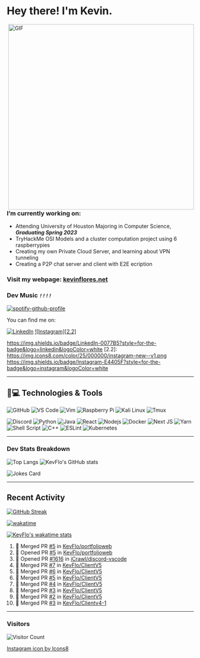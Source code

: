
<h1> Hey there! I'm Kevin.</h1>
    <img align="right" alt="GIF" src="professional_developer.gif" width="500" "/>

### I’m currently working on:
-    Attending University of Houston Majoring in Computer Science, ***Graduating Spring 2023***
-    TryHackMe OSI Models and a cluster computation project using 6 raspberrypies
-    Creating my own Private Cloud Server, and learning about VPN tunneling 
-    Creating a P2P chat server and client with E2E ecription



### Visit my webpage: [**kevinflores.net**](https://kevinflores.net/)

### **Dev Music**  __*`!!!!`*__ 

[![spotify-github-profile](https://spotify-github-profile.vercel.app/api/view?uid=knightheart13&cover_image=true&theme=novatorem&bar_color=2eff62&bar_color_cover=false)](https://github.com/kittinan/spotify-github-profile)


You can find me on:


 [![LinkedIn][3.2]][3] [![Instagram][2.2]][2]

<!-- Icons -->

[3.2]: https://i.imgur.com/IwuydvD.png (LinkedIn icon without padding)
    https://img.shields.io/badge/LinkedIn-0077B5?style=for-the-badge&logo=linkedin&logoColor=white
[2.2]: https://img.icons8.com/color/25/000000/instagram-new--v1.png
    https://img.shields.io/badge/Instagram-E4405F?style=for-the-badge&logo=instagram&logoColor=white

<!-- Links to your social media accounts -->

[3]: https://www.linkedin.com/in/flores-kevin/
[2]: https://www.instagram.com/kevoobot/

---

## 🚀💻 Technologies & Tools

![GitHub](https://img.shields.io/badge/-GitHub-181717?style=for-the-badge&logo=github)
![VS Code](https://img.shields.io/badge/-VS%20Code-007ACC?style=for-the-badge&logo=visual-studio-code)
![Vim](https://img.shields.io/badge/VIM-%2311AB00.svg?&style=for-the-badge&logo=vim&logoColor=white)
![Raspberry Pi](https://img.shields.io/badge/-Raspberry%20Pi-C51A4A?style=for-the-badge&logo=Raspberry-Pi)
![Kali Linux](https://img.shields.io/badge/Kali_Linux-557C94?style=for-the-badge&logo=kali-linux&logoColor=white)
![Tmux](https://img.shields.io/badge/tmux-1BB91F?style=for-the-badge&logo=tmux&logoColor=white)

![Discord](https://img.shields.io/badge/Discord-black?style=for-the-badge&logo=discord)
![Python](https://img.shields.io/badge/-Python-black?style=for-the-badge&logo=Python)
![Java](https://img.shields.io/badge/Java-orange?style=for-the-badge&logo=java)
![React](https://img.shields.io/badge/react-%2320232a.svg?style=for-the-badge&logo=react&logoColor=%2361DAFB)
![Nodejs](https://img.shields.io/badge/-Nodejs-black?style=for-the-badge&logo=Node.js)
![Docker](https://img.shields.io/badge/-Docker-black?style=for-the-badge&logo=docker)
![Next JS](https://img.shields.io/badge/Next-black?style=for-the-badge&logo=next.js&logoColor=white)
![Yarn](https://img.shields.io/badge/yarn-%232C8EBB.svg?style=for-the-badge&logo=yarn&logoColor=white)
![Shell Script](https://img.shields.io/badge/Shell_Script-121011?style=for-the-badge&logo=gnu-bash&logoColor=white)
![C++](https://img.shields.io/badge/c++-%2300599C.svg?style=for-the-badge&logo=c%2B%2B&logoColor=white)
![ESLint](https://img.shields.io/badge/ESLint-4B3263?style=for-the-badge&logo=eslint&logoColor=white)
![Kubernetes](https://img.shields.io/badge/kubernetes-%23326ce5.svg?style=for-the-badge&logo=kubernetes&logoColor=white)

---

### Dev Stats Breakdown
![Top Langs](https://github-readme-stats-kevflo.vercel.app/api/top-langs/?username=KevFlo&langs_count=5&show_icons=true&theme=nord)  ![KevFlo's GitHub stats](https://github-readme-stats-kevflo.vercel.app/api?username=KevFlo&count_private=true&hide=stars&show_icons=true&theme=nord) 

![Jokes Card](https://readme-jokes.vercel.app/api)

---

<h2> Recent Activity </h2>

[![GitHub Streak](https://github-readme-streak-stats.herokuapp.com/?user=KevFlo&theme=nord)](https://git.io/streak-stats)

[![wakatime](https://wakatime.com/badge/user/c7e3d20a-4de4-483b-be5d-bd85f778b96b.svg)](https://wakatime.com/@c7e3d20a-4de4-483b-be5d-bd85f778b96b)

[![KevFlo's wakatime stats](https://github-readme-stats.vercel.app/api/wakatime?username=KevFlo&theme=nord)](https://github.com/anuraghazra/github-readme-stats)
<!--START_SECTION:activity-->
1. 🎉 Merged PR [#5](https://github.com/KevFlo/portfolioweb/pull/5) in [KevFlo/portfolioweb](https://github.com/KevFlo/portfolioweb)
2. 💪 Opened PR [#5](https://github.com/KevFlo/portfolioweb/pull/5) in [KevFlo/portfolioweb](https://github.com/KevFlo/portfolioweb)
3. 💪 Opened PR [#1616](https://github.com/iCrawl/discord-vscode/pull/1616) in [iCrawl/discord-vscode](https://github.com/iCrawl/discord-vscode)
4. 🎉 Merged PR [#7](https://github.com/KevFlo/ClientV5/pull/7) in [KevFlo/ClientV5](https://github.com/KevFlo/ClientV5)
5. 🎉 Merged PR [#6](https://github.com/KevFlo/ClientV5/pull/6) in [KevFlo/ClientV5](https://github.com/KevFlo/ClientV5)
6. 🎉 Merged PR [#5](https://github.com/KevFlo/ClientV5/pull/5) in [KevFlo/ClientV5](https://github.com/KevFlo/ClientV5)
7. 🎉 Merged PR [#4](https://github.com/KevFlo/ClientV5/pull/4) in [KevFlo/ClientV5](https://github.com/KevFlo/ClientV5)
8. 🎉 Merged PR [#3](https://github.com/KevFlo/ClientV5/pull/3) in [KevFlo/ClientV5](https://github.com/KevFlo/ClientV5)
9. 🎉 Merged PR [#2](https://github.com/KevFlo/ClientV5/pull/2) in [KevFlo/ClientV5](https://github.com/KevFlo/ClientV5)
10. 🎉 Merged PR [#3](https://github.com/KevFlo/Clientv4-1/pull/3) in [KevFlo/Clientv4-1](https://github.com/KevFlo/Clientv4-1)
<!--END_SECTION:activity-->

---
<!-- ![visitors](https://visitor-badge.glitch.me/badge?page_id=KevFlo.visitor&left_color=green&right_color=gray)
 -->

### Visitors

![Visitor Count](https://profile-counter.glitch.me/KevFlo/count.svg)

<a target="_blank" href="https://icons8.com/icon/32323/instagram">Instagram icon by Icons8</a>
<!---
KevFlo/KevFlo is a ✨ special ✨ repository because its `README.md` (this file) appears on your GitHub profile.
You can click the Preview link to take a look at your changes.
--->
